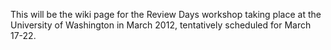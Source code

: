 This will be the wiki page for the Review Days workshop taking place at the University of Washington in March 2012, tentatively scheduled for March 17-22.

